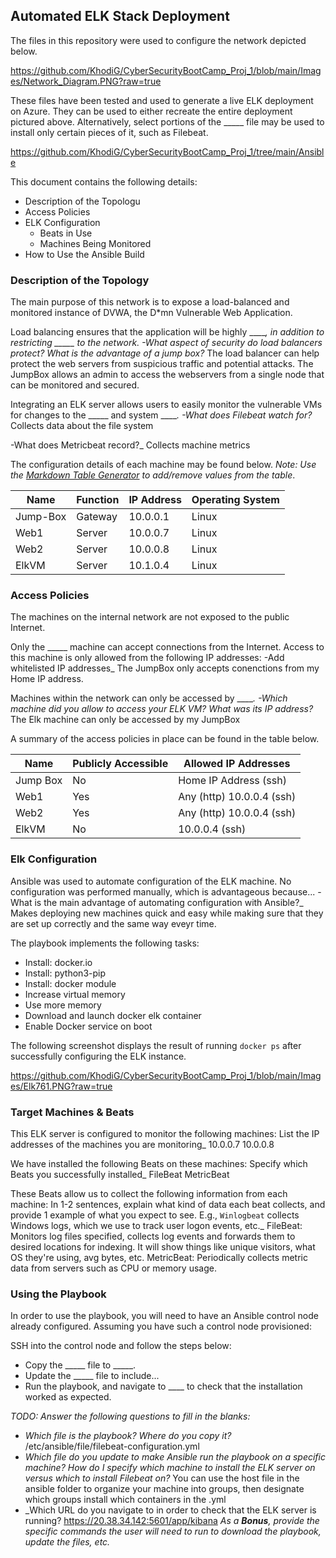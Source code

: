 ## Automated ELK Stack Deployment

The files in this repository were used to configure the network depicted below.

https://github.com/KhodiG/CyberSecurityBootCamp_Proj_1/blob/main/Images/Network_Diagram.PNG?raw=true

These files have been tested and used to generate a live ELK deployment on Azure. They can be used to either recreate the entire deployment pictured above. Alternatively, select portions of the _____ file may be used to install only certain pieces of it, such as Filebeat.

  https://github.com/KhodiG/CyberSecurityBootCamp_Proj_1/tree/main/Ansible

This document contains the following details:
- Description of the Topologu
- Access Policies
- ELK Configuration
  - Beats in Use
  - Machines Being Monitored
- How to Use the Ansible Build


### Description of the Topology

The main purpose of this network is to expose a load-balanced and monitored instance of DVWA, the D*mn Vulnerable Web Application.

Load balancing ensures that the application will be highly _____, in addition to restricting _____ to the network.
-What aspect of security do load balancers protect? What is the advantage of a jump box?_
	The load balancer can help protect the web servers from suspicious traffic and potential attacks.
	The JumpBox allows an admin to access the webservers from a single node that can be monitored and secured.
	
Integrating an ELK server allows users to easily monitor the vulnerable VMs for changes to the _____ and system _____.
-What does Filebeat watch for?_
	Collects data about the file system

-What does Metricbeat record?_
	Collects machine metrics

The configuration details of each machine may be found below.
_Note: Use the [Markdown Table Generator](http://www.tablesgenerator.com/markdown_tables) to add/remove values from the table_.

| Name     | Function | IP Address | Operating System |
|----------|----------|------------|------------------|
| Jump-Box | Gateway  | 10.0.0.1   | Linux            |
| Web1     | Server   | 10.0.0.7   | Linux            |
| Web2     | Server   | 10.0.0.8   | Linux            |
| ElkVM    | Server   | 10.1.0.4   | Linux            |

### Access Policies

The machines on the internal network are not exposed to the public Internet. 

Only the _____ machine can accept connections from the Internet. Access to this machine is only allowed from the following IP addresses:
-Add whitelisted IP addresses_
	The JumpBox only accepts conenctions from my Home IP address.

Machines within the network can only be accessed by _____.
-Which machine did you allow to access your ELK VM? What was its IP address?_
	The Elk machine can only be accessed by my JumpBox

A summary of the access policies in place can be found in the table below.

| Name     | Publicly Accessible | Allowed IP Addresses       |
|----------|---------------------|----------------------------|
| Jump Box | No                  | Home IP Address (ssh)      |
| Web1     | Yes                 | Any (http) 10.0.0.4 (ssh)  |
| Web2     | Yes                 | Any (http) 10.0.0.4 (ssh)  |
| ElkVM    | No			 | 10.0.0.4 (ssh)             |

### Elk Configuration

Ansible was used to automate configuration of the ELK machine. No configuration was performed manually, which is advantageous because...
-What is the main advantage of automating configuration with Ansible?_
	Makes deploying new machines quick and easy  while making sure that they are set up correctly and the same way eveyr time.

The playbook implements the following tasks:
- Install: docker.io
- Install: python3-pip
- Install: docker module
- Increase virtual memory
- Use more memory
- Download and launch docker elk container
- Enable Docker service on boot

The following screenshot displays the result of running `docker ps` after successfully configuring the ELK instance.

https://github.com/KhodiG/CyberSecurityBootCamp_Proj_1/blob/main/Images/Elk761.PNG?raw=true

### Target Machines & Beats
This ELK server is configured to monitor the following machines:
List the IP addresses of the machines you are monitoring_
	10.0.0.7
	10.0.0.8

We have installed the following Beats on these machines:
Specify which Beats you successfully installed_
	FileBeat
	MetricBeat

These Beats allow us to collect the following information from each machine:
In 1-2 sentences, explain what kind of data each beat collects, and provide 1 example of what you expect to see. E.g., `Winlogbeat` collects Windows logs, which we use to track user logon events, etc._
	FileBeat: Monitors log files specified, collects log events and forwards them to desired locations for indexing. It will show things like unique visitors, what OS they're using, avg bytes, etc.
	MetricBeat: Periodically collects metric data from servers such as CPU or memory usage.

### Using the Playbook
In order to use the playbook, you will need to have an Ansible control node already configured. Assuming you have such a control node provisioned: 

SSH into the control node and follow the steps below:
- Copy the _____ file to _____.
- Update the _____ file to include...
- Run the playbook, and navigate to ____ to check that the installation worked as expected.

_TODO: Answer the following questions to fill in the blanks:_
- _Which file is the playbook? Where do you copy it?_
	/etc/ansible/file/filebeat-configuration.yml
- _Which file do you update to make Ansible run the playbook on a specific machine? How do I specify which machine to install the ELK server on versus which to install Filebeat on?_
	You can use the host file in the ansible folder to organize your machine into groups, then designate which groups install which containers in the .yml
- _Which URL do you navigate to in order to check that the ELK server is running?
	https://20.38.34.142:5601/app/kibana
_As a **Bonus**, provide the specific commands the user will need to run to download the playbook, update the files, etc._
